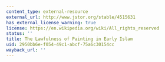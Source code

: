 ```yaml
---
content_type: external-resource
external_url: http://www.jstor.org/stable/4515631
has_external_license_warning: true
license: https://en.wikipedia.org/wiki/All_rights_reserved
status: ''
title: The Lawfulness of Painting in Early Islam
uid: 2950bb6e-f054-49c1-abcf-75a6c30154cc
wayback_url: ''
---
```

